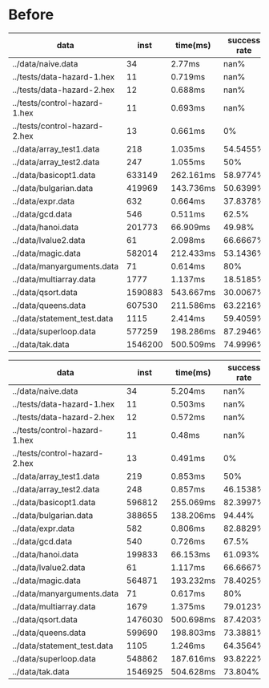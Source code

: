 # Before

 | data | inst | time(ms) | success rate |
 |---|---|---|---|
 | ../data/naive.data | 34 | 2.77ms | nan% | 
 | ../tests/data-hazard-1.hex | 11 | 0.719ms | nan% | 
 | ../tests/data-hazard-2.hex | 12 | 0.688ms | nan% | 
 | ../tests/control-hazard-1.hex | 11 | 0.693ms | nan% | 
 | ../tests/control-hazard-2.hex | 13 | 0.661ms | 0% | 
 | ../data/array_test1.data | 218 | 1.035ms | 54.5455% | 
 | ../data/array_test2.data | 247 | 1.055ms | 50% | 
 | ../data/basicopt1.data | 633149 | 262.161ms | 58.9774% | 
 | ../data/bulgarian.data | 419969 | 143.736ms | 50.6399% | 
 | ../data/expr.data | 632 | 0.664ms | 37.8378% | 
 | ../data/gcd.data | 546 | 0.511ms | 62.5% | 
 | ../data/hanoi.data | 201773 | 66.909ms | 49.98% | 
 | ../data/lvalue2.data | 61 | 2.098ms | 66.6667% | 
 | ../data/magic.data | 582014 | 212.433ms | 53.1436% | 
 | ../data/manyarguments.data | 71 | 0.614ms | 80% | 
 | ../data/multiarray.data | 1777 | 1.137ms | 18.5185% | 
 | ../data/qsort.data | 1590883 | 543.667ms | 30.0067% | 
 | ../data/queens.data | 607530 | 211.586ms | 63.2216% | 
 | ../data/statement_test.data | 1115 | 2.414ms | 59.4059% | 
 | ../data/superloop.data | 577259 | 198.286ms | 87.2946% | 
 | ../data/tak.data | 1546200 | 500.509ms | 74.9996% | 

 | data | inst | time(ms) | success rate |
 |---|---|---|---|
  | ../data/naive.data | 34 | 5.204ms | nan% | 
 | ../tests/data-hazard-1.hex | 11 | 0.503ms | nan% | 
 | ../tests/data-hazard-2.hex | 12 | 0.572ms | nan% | 
 | ../tests/control-hazard-1.hex | 11 | 0.48ms | nan% | 
 | ../tests/control-hazard-2.hex | 13 | 0.491ms | 0% | 
 | ../data/array_test1.data | 219 | 0.853ms | 50% | 
 | ../data/array_test2.data | 248 | 0.857ms | 46.1538% | 
 | ../data/basicopt1.data | 596812 | 255.069ms | 82.3997% | 
 | ../data/bulgarian.data | 388655 | 138.206ms | 94.44% | 
 | ../data/expr.data | 582 | 0.806ms | 82.8829% | 
 | ../data/gcd.data | 540 | 0.726ms | 67.5% | 
 | ../data/hanoi.data | 199833 | 66.153ms | 61.093% | 
 | ../data/lvalue2.data | 61 | 1.117ms | 66.6667% | 
 | ../data/magic.data | 564871 | 193.232ms | 78.4025% | 
 | ../data/manyarguments.data | 71 | 0.617ms | 80% | 
 | ../data/multiarray.data | 1679 | 1.375ms | 79.0123% | 
 | ../data/qsort.data | 1476030 | 500.698ms | 87.4203% | 
 | ../data/queens.data | 599690 | 198.803ms | 73.3881% | 
 | ../data/statement_test.data | 1105 | 1.246ms | 64.3564% | 
 | ../data/superloop.data | 548862 | 187.616ms | 93.8222% | 
 | ../data/tak.data | 1546925 | 504.628ms | 73.804% | 

